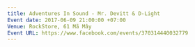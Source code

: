 ```yaml
---
title: Adventures In Sound - Mr. Devitt & D-Light
Event date: 2017-06-09 21:00:00 +07:00
Venue: RockStore, 61 Mã Mây
Event URL: https://www.facebook.com/events/370314440032779
---
```


